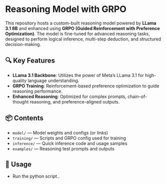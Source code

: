 # Reasoning Model with GRPO

This repository hosts a custom-built reasoning model powered by **LLama 3.1 8B** and enhanced using **GRPO (Guided Reinforcement with Preference Optimization)**. The model is fine-tuned for advanced reasoning tasks, designed to perform logical inference, multi-step deduction, and structured decision-making.

## 🔍 Key Features

- **LLama 3.1 Backbone**: Utilizes the power of Meta’s LLama 3.1 for high-quality language understanding.
- **GRPO Training**: Reinforcement-based preference optimization to guide reasoning performance.
- **Enhanced Reasoning**: Optimized for complex prompts, chain-of-thought reasoning, and preference-aligned outputs.

## 📦 Contents

- `model/` — Model weights and configs (or links)
- `training/` — Scripts and GRPO config used for training
- `inference/` — Quick inference code and usage samples
- `examples/` — Reasoning test prompts and outputs

## 🚀 Usage

- Run the python script..
